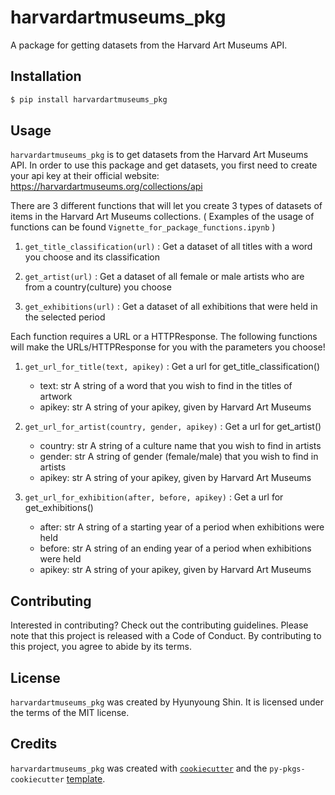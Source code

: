 # harvardartmuseums_pkg

A package for getting datasets from the Harvard Art Museums API.

## Installation

```bash
$ pip install harvardartmuseums_pkg
```

## Usage

`harvardartmuseums_pkg` is to get datasets from the Harvard Art Museums API. In order to use this package and get datasets, you first need to create your api key at their official website: https://harvardartmuseums.org/collections/api


There are 3 different functions that will let you create 3 types of datasets of items in the Harvard Art Museums collections.
( Examples of the usage of functions can be found `Vignette_for_package_functions.ipynb` )

1. `get_title_classification(url)` : Get a dataset of all titles with a word you choose and its classification

2. `get_artist(url)` : Get a dataset of all female or male artists who are from a country(culture) you choose

3. `get_exhibitions(url)` : Get a dataset of all exhibitions that were held in the selected period


Each function requires a URL or a HTTPResponse. 
The following functions will make the URLs/HTTPResponse for you with the parameters you choose!

1. `get_url_for_title(text, apikey)` : Get a url for get_title_classification()

    - text: str
        A string of a word that you wish to find in the titles of artwork
    - apikey: str
        A string of your apikey, given by Harvard Art Museums
      
      
2. `get_url_for_artist(country, gender, apikey)` : Get a url for get_artist()

    - country: str
        A string of a culture name that you wish to find in artists
    - gender: str
        A string of gender (female/male) that you wish to find in artists
    - apikey: str
        A string of your apikey, given by Harvard Art Museums
    
        
3. `get_url_for_exhibition(after, before, apikey)` : Get a url for get_exhibitions()

    - after: str
        A string of a starting year of a period when exhibitions were held
    - before: str
        A string of an ending year of a period when exhibitions were held
    - apikey: str
        A string of your apikey, given by Harvard Art Museums


## Contributing

Interested in contributing? Check out the contributing guidelines. Please note that this project is released with a Code of Conduct. By contributing to this project, you agree to abide by its terms.

## License

`harvardartmuseums_pkg` was created by Hyunyoung Shin. It is licensed under the terms of the MIT license.

## Credits

`harvardartmuseums_pkg` was created with [`cookiecutter`](https://cookiecutter.readthedocs.io/en/latest/) and the `py-pkgs-cookiecutter` [template](https://github.com/py-pkgs/py-pkgs-cookiecutter).
